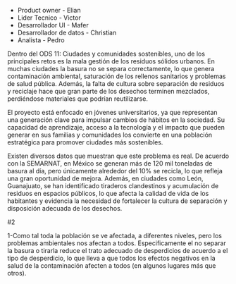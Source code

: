 - Product owner - Elian
- Lider Tecnico - Victor
- Desarrollador UI - Mafer
- Desarrollador de datos - Christian
- Analista - Pedro


Dentro del ODS 11: Ciudades y comunidades sostenibles, uno de los principales retos es la mala gestión de los residuos sólidos urbanos. En muchas ciudades la basura no se separa correctamente, lo que genera contaminación ambiental, saturación de los rellenos sanitarios y problemas de salud pública. Además, la falta de cultura sobre separación de residuos y reciclaje hace que gran parte de los desechos terminen mezclados, perdiéndose materiales que podrían reutilizarse.

El proyecto está enfocado en jóvenes universitarios, ya que representan una generación clave para impulsar cambios de hábitos en la sociedad. Su capacidad de aprendizaje, acceso a la tecnología y el impacto que pueden generar en sus familias y comunidades los convierte en una población estratégica para promover ciudades más sostenibles.

Existen diversos datos que muestran que este problema es real. De acuerdo con la SEMARNAT, en México se generan más de 120 mil toneladas de basura al día, pero únicamente alrededor del 10% se recicla, lo que refleja una gran oportunidad de mejora. Además, en ciudades como León, Guanajuato, se han identificado tiraderos clandestinos y acumulación de residuos en espacios públicos, lo que afecta la calidad de vida de los habitantes y evidencia la necesidad de fortalecer la cultura de separación y disposición adecuada de los desechos.

#2

  1-Como tal toda la población se ve afectada, a diferentes niveles, pero los problemas ambientales nos afectan a todos. Especificamente el no separar la basura o tirarla reduce el trato adecuado de desperdicios de acuerdo a el tipo de desperdicio, lo que lleva a que todos los efectos negativos en la salud de la contaminación afecten a todos (en algunos lugares más que otros).

  

